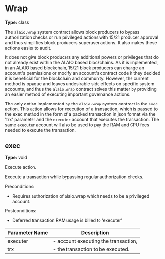 # Wrap

**Type:** class

The `alaio.wrap` system contract allows block producers to bypass authorization checks or run privileged actions with 15/21 producer approval and thus simplifies block producers superuser actions. It also makes these actions easier to audit.

It does not give block producers any additional powers or privileges that do not already exist within the ALAIO based blockchains. As it is implemented, in an ALAIO based blockchain, 15/21 block producers can change an account's permissions or modify an account's contract code if they decided it is beneficial for the blockchain and community. However, the current method is opaque and leaves undesirable side effects on specific system accounts, and thus the `alaio.wrap` contract solves this matter by providing an easier method of executing important governance actions.

The only action implemented by the `alaio.wrap` system contract is the `exec` action. This action allows for execution of a transaction, which is passed to the exec method in the form of a packed transaction in json format via the 'trx' parameter and the `executer` account that executes the transaction. The same `executer` account will also be used to pay the RAM and CPU fees needed to execute the transaction.

## exec

**Type:** void

Execute action.

Execute a transaction while bypassing regular authorization checks.

Preconditions:

* Requires authorization of alaio.wrap which needs to be a privileged account.

Postconditions:

* Deferred transaction RAM usage is billed to 'executer'

Parameter Name | Description
--- | ---
executer | - account executing the transaction,
trx | - the transaction to be executed.